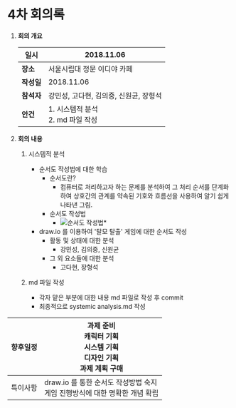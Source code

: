 # 4차 회의록

1. **회의 개요**

   | 일시       | 2018.11.06                             |
   | ---------- | -------------------------------------- |
   | **장소**   | 서울시립대 정문 이디야 카페            |
   | **작성일** | 2018.11.06                             |
   | **참석자** | 강민성, 고다현, 김의중, 신원균, 장형석 |
   | **안건**   | 1. 시스템적 분석<br>2. md 파일 작성    |

2. **회의 내용**

   1. 시스템적 분석
      - 순서도 작성법에 대한 학습
        * 순서도란?
          * 컴퓨터로 처리하고자 하는 문제를 분석하여 그 처리 순서를 단계화하여 상호간의 관계를 약속된 기호와 흐름선을 사용하여 알기 쉽게 나타낸 그림.
        * 순서도 작성법
          * ![순서도 작성법]([https://github.com/arkss/introduce/blob/2015540001_subject1/img/flowchart.jpeg])*
      - draw.io 를 이용하여 '탈모 탈출'  게임에 대한 순서도 작성
        * 활동 및 상태에 대한 분석
          * 강민성, 김의중, 신원균
        * 그 외 요소들에 대한 분석
          * 고다현, 장형석
   2. md 파일 작성

        - 각자 맡은 부분에 대한 내용 md 파일로 작성 후 commit
        - 최종적으로 systemic analysis.md 작성



| 향후일정 | 과제 준비<br>    캐릭터 기획<br>    시스템 기획<br>    디자인 기획<br> 과제 계획 구매 |
| -------- | ------------------------------------------------------------ |
| 특이사항 | draw.io 를 통한 순서도 작성방법 숙지<br>게임 진행방식에 대한 명확한 개념 확립 |
